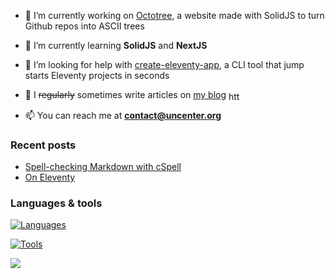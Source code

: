 - 🔨 I’m currently working on [Octotree](https://github.com/uncenter/octotree), a website made with SolidJS to turn Github repos into ASCII trees

- 🌱 I’m currently learning **SolidJS** and **NextJS**

- 🤝 I’m looking for help with [create-eleventy-app](https://github.com/uncenter/create-eleventy-app), a CLI tool that jump starts Eleventy projects in seconds

- 📝 I ~~regularly~~ sometimes write articles on [my blog](https://uncenter.org/posts/) <a href="https://uncenter.org/feed.xml" target="blank"><img align="center" src="https://raw.githubusercontent.com/rahuldkjain/github-profile-readme-generator/master/src/images/icons/Social/rss.svg" alt="https://uncenter.org/feed.xml" height="15" width="22" /></a>

- 📫 You can reach me at **contact@uncenter.org**

### Recent posts
<!-- BLOG-POST-LIST:START -->
- [Spell-checking Markdown with cSpell](https://uncenter.org/posts/spellchecking-with-eleventy/)
- [On Eleventy](https://uncenter.org/posts/thoughts-on-eleventy/)
<!-- BLOG-POST-LIST:END -->

### Languages & tools

[![Languages](https://skillicons.dev/icons?i=html,css,sass,js,ts,py)](https://skillicons.dev)

[![Tools](https://skillicons.dev/icons?i=solidjs,tailwind)](https://skillicons.dev)

![](https://hit.yhype.me/github/profile?user_id=47499684)
